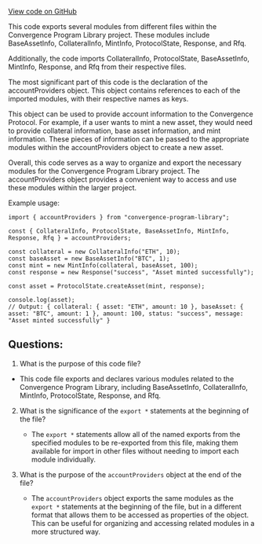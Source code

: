 [View code on GitHub](https://github.com/convergence-rfq/convergence-program-library/rfq/js/generated/accounts/index.d.ts)

This code exports several modules from different files within the Convergence Program Library project. These modules include BaseAssetInfo, CollateralInfo, MintInfo, ProtocolState, Response, and Rfq. 

Additionally, the code imports CollateralInfo, ProtocolState, BaseAssetInfo, MintInfo, Response, and Rfq from their respective files. 

The most significant part of this code is the declaration of the accountProviders object. This object contains references to each of the imported modules, with their respective names as keys. 

This object can be used to provide account information to the Convergence Protocol. For example, if a user wants to mint a new asset, they would need to provide collateral information, base asset information, and mint information. These pieces of information can be passed to the appropriate modules within the accountProviders object to create a new asset. 

Overall, this code serves as a way to organize and export the necessary modules for the Convergence Program Library project. The accountProviders object provides a convenient way to access and use these modules within the larger project. 

Example usage:

```
import { accountProviders } from "convergence-program-library";

const { CollateralInfo, ProtocolState, BaseAssetInfo, MintInfo, Response, Rfq } = accountProviders;

const collateral = new CollateralInfo("ETH", 10);
const baseAsset = new BaseAssetInfo("BTC", 1);
const mint = new MintInfo(collateral, baseAsset, 100);
const response = new Response("success", "Asset minted successfully");

const asset = ProtocolState.createAsset(mint, response);

console.log(asset);
// Output: { collateral: { asset: "ETH", amount: 10 }, baseAsset: { asset: "BTC", amount: 1 }, amount: 100, status: "success", message: "Asset minted successfully" }
```
## Questions: 
 1. What is the purpose of this code file?
   - This code file exports and declares various modules related to the Convergence Program Library, including BaseAssetInfo, CollateralInfo, MintInfo, ProtocolState, Response, and Rfq.

2. What is the significance of the `export *` statements at the beginning of the file?
   - The `export *` statements allow all of the named exports from the specified modules to be re-exported from this file, making them available for import in other files without needing to import each module individually.

3. What is the purpose of the `accountProviders` object at the end of the file?
   - The `accountProviders` object exports the same modules as the `export *` statements at the beginning of the file, but in a different format that allows them to be accessed as properties of the object. This can be useful for organizing and accessing related modules in a more structured way.